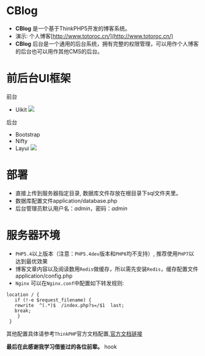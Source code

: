 CBlog
===============
* **CBlog**  是一个基于ThinkPHP5开发的博客系统。
* 演示: 个人博客[http://www.totoroc.cn/](http://www.totoroc.cn/)
* **CBlog** 后台是一个通用的后台系统，拥有完整的权限管理，可以用作个人博客的后台也可以用作其他CMS的后台。


前后台UI框架
=============
前台
* Uikit
  ![](http://cblog-1252077432.cossh.myqcloud.com/%E5%89%8D%E5%8F%B0.png)

后台
* Bootstrap
* Nifty
* Layui
  ![](http://cblog-1252077432.cossh.myqcloud.com/%E5%90%8E%E5%8F%B0.png)


部署
===============
* 直接上传到服务器指定目录, 数据库文件存放在根目录下sql文件夹里。
* 数据库配置文件application/database.php
* 后台管理员默认用户名：*admin*，密码：*admin*


服务器环境
==============
* `PHP5.4`以上版本（注意：`PHP5.4dev`版本和`PHP6`均不支持）, 推荐使用`PHP7`以达到最优效果
* 博客文章内容以及阅读数用`Redis`做缓存，所以需先安装`Redis`，缓存配置文件application/config.php
* `Nginx` 可以在`Nginx.conf`中配置如下转发规则: 

```
location / { 
   if (!-e $request_filename) {
   rewrite  ^(.*)$  /index.php?s=/$1  last;
   break;
    }
 }
```
其他配置具体请参考`ThinkPHP`官方文档配置,[官方文档链接](https://www.kancloud.cn/manual/thinkphp5/129745)

**最后在此感谢我学习借鉴过的各位前辈。**
hook